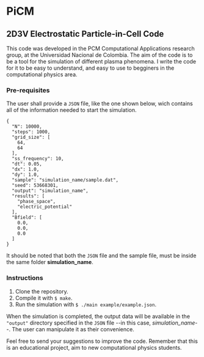 # PiCM
## 2D3V Electrostatic Particle-in-Cell Code

This code was developed in the PCM Computational Applications research group, at the Universidad Nacional de Colombia. The aim of the code is to be a tool for the simulation of different plasma phenomena. I write the code for it to be easy to understand, and easy to use to begginers in the computational physics area.

### Pre-requisites

The user shall provide a `JSON` file, like the one shown below, wich contains all of the information needed to start the simulation.

```
{
  "N": 10000,
  "steps": 1000,
  "grid_size": [
    64,
    64
  ],
  "ss_frequency": 10,
  "dt": 0.05,
  "dx": 1.0,
  "dy": 1.0,
  "sample": "simulation_name/sample.dat",
  "seed": 53668301,
  "output": "simulation_name",
  "results": [
    "phase_space",
    "electric_potential"
  ],
  "Bfield": [
    0.0,
    0.0,
    0.0
  ]
}
```
It should be noted that both the `JSON` file and the sample file, must be inside the same folder **simulation_name**.

### Instructions
1. Clone the repository.
2. Compile it with `$ make`.
3. Run the simulation with `$ ./main example/example.json`.

When the simulation is completed, the output data will be available in the `"output"` directory specified in the `JSON` file --in this case, *simulation_name*--. The user can manipulate it as their convenience.

Feel free to send your suggestions to improve the code. Remember that this is an educational project, aim to new computational physics students.
